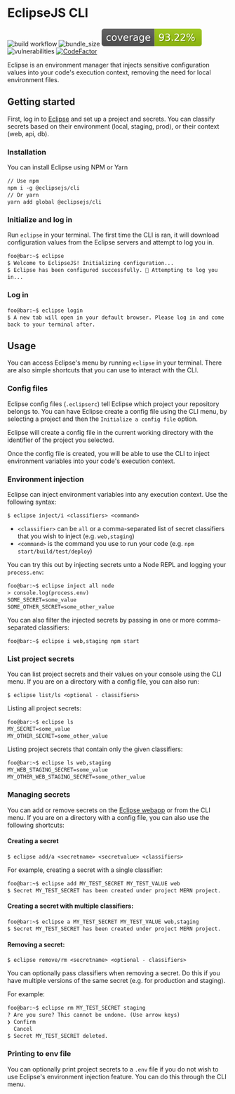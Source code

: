 # EclipseJS CLI

![build workflow](https://github.com/DLesage25/Eclipse-CLI/actions/workflows/build-and-lint.yml/badge.svg)
![bundle_size](https://img.shields.io/bundlephobia/min/@eclipsejs/cli)
![coverage](./badges/coverage.svg)
![vulnerabilities](https://img.shields.io/snyk/vulnerabilities/github/dlesage25/eclipse-cli)
[![CodeFactor](https://www.codefactor.io/repository/github/dlesage25/eclipse-cli/badge)](https://www.codefactor.io/repository/github/dlesage25/eclipse-cli)

Eclipse is an environment manager that injects sensitive configuration values into your code's execution context, removing the need for local environment files.

## Getting started

First, log in to [Eclipse](https://eclipsejs.io) and set up a project and secrets. You can classify secrets based on their environment (local, staging, prod), or their context (web, api, db).

### Installation

You can install Eclipse using NPM or Yarn

```
// Use npm
npm i -g @eclipsejs/cli
// Or yarn
yarn add global @eclipsejs/cli
```

### Initialize and log in

Run `eclipse` in your terminal. The first time the CLI is ran, it will download configuration values from the Eclipse servers and attempt to log you in.

```console
foo@bar:~$ eclipse
$ Welcome to EclipseJS! Initializing configuration...
$ Eclipse has been configured successfully. 🚀 Attempting to log you in...
```

### Log in

```console
foo@bar:~$ eclipse login
$ A new tab will open in your default browser. Please log in and come back to your terminal after.
```

## Usage

You can access Eclipse's menu by running `eclipse` in your terminal. There are also simple shortcuts that you can use to interact with the CLI.

### Config files

Eclipse config files (`.eclipserc`) tell Eclipse which project your repository belongs to. You can have Eclipse create a config file using the CLI menu, by selecting a project and then the `Initialize a config file` option.

Eclipse will create a config file in the current working directory with the identifier of the project you selected.

Once the config file is created, you will be able to use the CLI to inject environment variables into your code's execution context.

### Environment injection

Eclipse can inject environment variables into any execution context. Use the following syntax:

```console
$ eclipse inject/i <classifiers> <command>
```

-   `<classifier>` can be `all` or a comma-separated list of secret classifiers that you wish to inject (e.g. `web,staging`)
-   `<command>` is the command you use to run your code (e.g. `npm start/build/test/deploy`)

You can try this out by injecting secrets unto a Node REPL and logging your `process.env`:

```console
foo@bar:~$ eclipse inject all node
> console.log(process.env)
SOME_SECRET=some_value
SOME_OTHER_SECRET=some_other_value
```

You can also filter the injected secrets by passing in one or more comma-separated classifiers:

```console
foo@bar:~$ eclipse i web,staging npm start
```

### List project secrets

You can list project secrets and their values on your console using the CLI menu. If you are on a directory with a config file, you can also run:

```console
$ eclipse list/ls <optional - classifiers>
```

Listing all project secrets:

```console
foo@bar:~$ eclipse ls
MY_SECRET=some_value
MY_OTHER_SECRET=some_other_value
```

Listing project secrets that contain only the given classifiers:

```console
foo@bar:~$ eclipse ls web,staging
MY_WEB_STAGING_SECRET=some_value
MY_OTHER_WEB_STAGING_SECRET=some_other_value
```

### Managing secrets

You can add or remove secrets on the [Eclipse webapp](https://eclipsejs.io) or from the CLI menu. If you are on a directory with a config file, you can also use the following shortcuts:

#### Creating a secret

```console
$ eclipse add/a <secretname> <secretvalue> <classifiers>
```

For example, creating a secret with a single classifier:

```console
foo@bar:~$ eclipse add MY_TEST_SECRET MY_TEST_VALUE web
$ Secret MY_TEST_SECRET has been created under project MERN project.
```

#### Creating a secret with multiple classifiers:

```console
foo@bar:~$ eclipse a MY_TEST_SECRET MY_TEST_VALUE web,staging
$ Secret MY_TEST_SECRET has been created under project MERN project.
```

#### Removing a secret:

```console
$ eclipse remove/rm <secretname> <optional - classifiers>
```

You can optionally pass classifiers when removing a secret. Do this if you have multiple versions of the same secret (e.g. for production and staging).

For example:

```console
foo@bar:~$ eclipse rm MY_TEST_SECRET staging
? Are you sure? This cannot be undone. (Use arrow keys)
❯ Confirm
  Cancel
$ Secret MY_TEST_SECRET deleted.
```

### Printing to env file

You can optionally print project secrets to a `.env` file if you do not wish to use Eclipse's environment injection feature. You can do this through the CLI menu.
